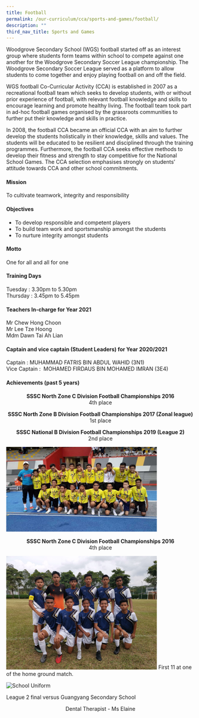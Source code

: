 ```yaml
---
title: Football
permalink: /our-curriculum/cca/sports-and-games/football/
description: ""
third_nav_title: Sports and Games
---
```

Woodgrove Secondary School (WGS) football started off as an interest group where students form teams within school to compete against one another for the Woodgrove Secondary Soccer League championship. The Woodgrove Secondary Soccer League served as a platform to allow students to come together and enjoy playing football on and off the field.

  

WGS football Co-Curricular Activity (CCA) is established in 2007 as a recreational football team which seeks to develop students, with or without prior experience of football, with relevant football knowledge and skills to encourage learning and promote healthy living. The football team took part in ad-hoc football games organised by the grassroots communities to further put their knowledge and skills in practice.

  

In 2008, the football CCA became an official CCA with an aim to further develop the students holistically in their knowledge, skills and values. The students will be educated to be resilient and disciplined through the training programmes. Furthermore, the football CCA seeks effective methods to develop their fitness and strength to stay competitive for the National School Games. The CCA selection emphasises strongly on students’ attitude towards CCA and other school commitments.

#### Mission

To cultivate teamwork, integrity and responsibility

#### Objectives

*   To develop responsible and competent players
*   To build team work and sportsmanship amongst the students
*   To nurture integrity amongst students

#### Motto

One for all and all for one

#### Training Days

Tuesday : 3.30pm to 5.30pm <br>
Thursday : 3.45pm to 5.45pm

#### Teachers In-charge for Year 2021

Mr Chew Hong Choon <br>
Mr Lee Tze Hoong <br>
Mdm Dawn Tai Ah Lian

#### Captain and vice captain (Student Leaders) for Year 2020/2021

Captain : MUHAMMAD FATRIS BIN ABDUL WAHID (3N1) <br>
Vice Captain :  MOHAMED FIRDAUS BIN MOHAMED IMRAN (3E4)

#### Achievements (past 5 years)

<p style="text-align:center;"> <strong>SSSC North Zone C Division Football Championships 2016</strong><br>4th place</p>

<p style="text-align:center;"><strong>SSSC North Zone B Division Football Championships 2017 (Zonal league)</strong><br>1st place</p>

<p style="text-align:center;"><strong>SSSC National B Division Football Championships 2019 (League 2)</strong><br>2nd place</p>

 
<style>  
img {  
  display: block;  
  margin-left: auto;  
  margin-right: auto;  
}  
</style>  
<body><img src="/images/football_4.jpeg" alt="SSSC North Zone C Division Football Championships 2016" style="width:80%;">  
  
</body>


<p style="text-align:center;"> <strong>SSSC North Zone C Division Football Championships 2016</strong><br>4th place</p>  


<style>  
img {  
  display: block;  
  margin-left: auto;  
  margin-right: auto;  
}  
</style>  
<body><img src="/images/football_10.jpeg" alt="First 11 at one of the home ground match." style="width:80%;">  
  
</body>
First 11 at one of the home ground match.</p>

<style>  
img {  
  display: block;  
  margin-left: auto;  
  margin-right: auto;  
}  
</style>  
<body><img src="/images/school%20uniform.jpg" alt="School Uniform" style="width:50%;">  
  
</body>

League 2 final versus Guangyang Secondary School

<p style="text-align:center;">Dental Therapist - Ms Elaine</p>